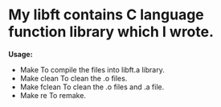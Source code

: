 # My libft contains C language function library which I wrote.

<b>Usage:</b>

- Make
To compile the files into libft.a library.
- Make clean
To clean the .o files.
- Make fclean
To clean the .o files and .a file.
- Make re
To remake.

